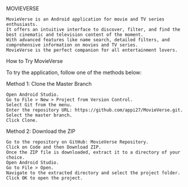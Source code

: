 MOVIEVERSE

	MovieVerse is an Android application for movie and TV series enthusiasts.
 	It offers an intuitive interface to discover, filter, and find the best cinematic and television content of the moment.
	With advanced features like name search, detailed filters, and comprehensive information on movies and TV series.
 	MovieVerse is the perfect companion for all entertainment lovers.

How to Try MovieVerse

To try the application, follow one of the methods below:

Method 1: Clone the Master Branch

	Open Android Studio.	
	Go to File > New > Project from Version Control.
	Select Git from the menu.
	Enter the repository URL: https://github.com/appi27/MovieVerse.git.
	Select the master branch.
	Click Clone.
 
Method 2: Download the ZIP

	Go to the repository on GitHub: MovieVerse Repository.
	Click on Code and then Download ZIP.
	Once the ZIP file is downloaded, extract it to a directory of your choice.
	Open Android Studio.
	Go to File > Open.
	Navigate to the extracted directory and select the project folder.
	Click OK to open the project.
